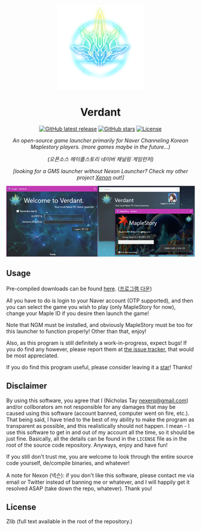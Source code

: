 <div align="center">

![Verdant logo](verdant.png)

# Verdant

[![GitHub latest release](https://img.shields.io/github/release-pre/NexerqDev/Verdant.svg)](https://github.com/NexerqDev/Verdant/releases) [![GitHub stars](https://img.shields.io/github/stars/NexerqDev/Verdant.svg)](https://github.com/NexerqDev/Verdant/stargazers) [![License](https://img.shields.io/badge/license-Zlib-green.svg)](https://github.com/NexerqDev/Verdant/blob/master/LICENSE) 

*An open-source game launcher primarily for Naver Channeling Korean Maplestory players. (more games maybe in the future...)*

*(오픈소스 메이플스토리 네이버 채널링 게임런처)*

*[looking for a GMS launcher without Nexon Launcher? Check my other project [Xenon](https://github.com/NexerqDev/Xenon) out!]*

![Verdant preview](preview.jpg)

</div>

## Usage
Pre-compiled downloads can be found [here](https://github.com/NexerqDev/Verdant/releases). ([프로그램 다운](https://github.com/NexerqDev/Verdant/releases))

All you have to do is login to your Naver account (OTP supported), and then you can select the game you wish to play (only MapleStory for now), change your Maple ID if you desire then launch the game!

Note that NGM must be installed, and obviously MapleStory must be too for this launcher to function properly! Other than that, enjoy!

Also, as this program is still definitely a work-in-progress, expect bugs! If you do find any however, please report them at [the issue tracker](https://github.com/NexerqDev/Verdant/issues), that would be most appreciated.

If you do find this program useful, please consider leaving it a [star](https://github.com/NexerqDev/Verdant/stargazers)! Thanks!

## Disclaimer
By using this software, you agree that I (Nicholas Tay <nexerq@gmail.com>) and/or collborators am not responsible for any damages that may be caused using this software (account banned, computer went on fire, etc.). That being said, I have tried to the best of my ability to make the program as transparent as possible, and this realistically should not happen. I mean - I use this software to get in and out of my account all the time, so it should be just fine. Basically, all the details can be found in the `LICENSE` file as in the root of the source code repository. Anyways, enjoy and have fun!

If you still don't trust me, you are welcome to look through the entire source code yourself, de/compile binaries, and whatever!

A note for Nexon (넥슨): if you don't like this software, please contact me via email or Twitter instead of banning me or whatever, and I will happily get it resolved ASAP (take down the repo, whatever). Thank you!

## License
Zlib (full text available in the root of the repository.)
